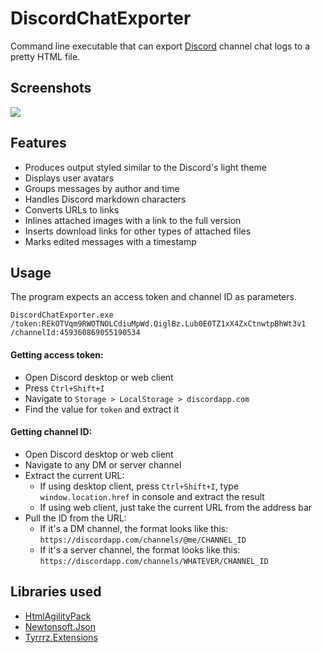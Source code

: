 # DiscordChatExporter

Command line executable that can export [Discord](https://discordapp.com) channel chat logs to a pretty HTML file.

## Screenshots

![](http://www.tyrrrz.me/projects/images/discordchatexporter_1.png)

## Features

- Produces output styled similar to the Discord's light theme
- Displays user avatars
- Groups messages by author and time
- Handles Discord markdown characters
- Converts URLs to links
- Inlines attached images with a link to the full version
- Inserts download links for other types of attached files
- Marks edited messages with a timestamp

## Usage

The program expects an access token and channel ID as parameters.

`DiscordChatExporter.exe /token:REkOTVqm9RWOTNOLCdiuMpWd.QiglBz.Lub0E0TZ1xX4ZxCtnwtpBhWt3v1 /channelId:459360869055190534`

#### Getting access token:

- Open Discord desktop or web client
- Press `Ctrl+Shift+I`
- Navigate to `Storage > LocalStorage > discordapp.com`
- Find the value for `token` and extract it

#### Getting channel ID:

- Open Discord desktop or web client
- Navigate to any DM or server channel
- Extract the current URL:
    - If using desktop client, press `Ctrl+Shift+I`, type `window.location.href` in console and extract the result
    - If using web client, just take the current URL from the address bar
- Pull the ID from the URL:
    - If it's a DM channel, the format looks like this: `https://discordapp.com/channels/@me/CHANNEL_ID`
    - If it's a server channel, the format looks like this:
    `https://discordapp.com/channels/WHATEVER/CHANNEL_ID`

## Libraries used

- [HtmlAgilityPack](https://github.com/zzzprojects/html-agility-pack)
- [Newtonsoft.Json](https://github.com/JamesNK/Newtonsoft.Json)
- [Tyrrrz.Extensions](https://github.com/Tyrrrz/Extensions)
